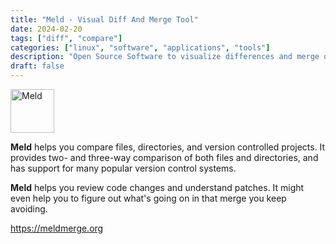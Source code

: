 ```yaml
---
title: "Meld - Visual Diff And Merge Tool"
date: 2024-02-20
tags: ["diff", "compare"]
categories: ["linux", "software", "applications", "tools"]
description: "Open Source Software to visualize differences and merge data"
draft: false
---
```


<img src="https://upload.wikimedia.org/wikipedia/commons/thumb/e/ea/Meld_Logo.svg/1200px-Meld_Logo.svg.png" alt="Meld" width="70" height="70">

**Meld** helps you compare files, directories, and version controlled projects. It provides two- and three-way comparison of both files and directories, and has support for many popular version control systems.

**Meld** helps you review code changes and understand patches. It might even help you to figure out what's going on in that merge you keep avoiding.

https://meldmerge.org
